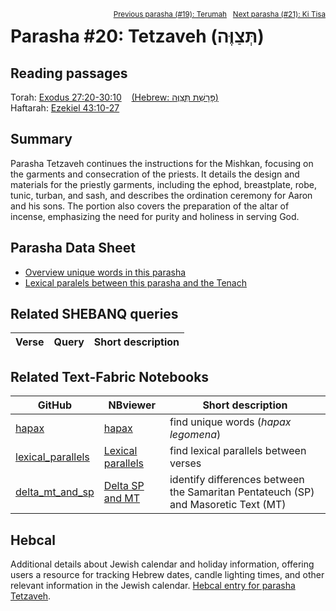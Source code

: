 <span style="float: right;"><sup><a href="../19%20-%20Terumah">Previous parasha (#19): Terumah</a> &nbsp;&nbsp;<a href="../21%20-%20Ki%20Tisa">Next parasha (#21): Ki Tisa</a></sup></span>

# Parasha #20: Tetzaveh (תְּצַוֶּה)

## Reading passages

Torah: <a href="https://www.stepbible.org/?q=version=NASB2020|reference=Ex.27:20-30:10&options=HNVUG" target="_blank">Exodus 27:20-30:10</a> &nbsp;&nbsp; <a href="https://tikkun.io/#/p/tetzaveh" target="_blank">(Hebrew: פָּרָשַׁת תְּצַוֶּה)</a><br>
Haftarah: <a href="https://www.stepbible.org/?q=version=NASB2020|reference=Ezek.43:10-27&options=HNVUG" target="_blank">Ezekiel 43:10-27</a>

## Summary

Parasha Tetzaveh continues the instructions for the Mishkan, focusing on the garments and consecration of the priests. It details the design and materials for the priestly garments, including the ephod, breastplate, robe, tunic, turban, and sash, and describes the ordination ceremony for Aaron and his sons. The portion also covers the preparation of the altar of incense, emphasizing the need for purity and holiness in serving God​​.

## Parasha Data Sheet

<ul><li><a href="https://tonyjurg.github.io/Parashot/WeeklyParasha/20%20-%20Tetzaveh/hapax_legomena(Tetzaveh).html" target="_blank">Overview unique words in this parasha</a>
</li><li><a href="https://tonyjurg.github.io/Parashot/WeeklyParasha/20%20-%20Tetzaveh/lexical_parallels(Tetzaveh).html" target="_blank">Lexical paralels between this parasha and the Tenach</a>
</li></ul>

## Related SHEBANQ queries

Verse | Query | Short description
--- | --- | --- 


## Related Text-Fabric Notebooks

GitHub | NBviewer | Short description
---|---|---
[hapax](hapax.ipynb) | <a href="https://nbviewer.org/github/tonyjurg/Parashot/blob/main/WeeklyParasha/20%20-%20Tetzaveh/hapax.ipynb" target="_blank">hapax</a> | find unique words (*hapax legomena*)
[lexical_parallels](lexical_parallels.ipynb) |<a href="https://nbviewer.org/github/tonyjurg/Parashot/blob/main/WeeklyParasha/20%20-%20Tetzaveh/lexical_parallels.ipynb" target="_blank">Lexical parallels</a>| find lexical parallels between verses
[delta_mt_and_sp](delta_mt_and_sp.ipynb) |<a href="https://nbviewer.org/github/tonyjurg/Parashot/blob/main/WeeklyParasha/20%20-%20Tetzaveh/delta_mt_and_sp.ipynb" target="_blank">Delta SP and MT</a>| identify differences between the Samaritan Pentateuch (SP) and Masoretic Text (MT)

## Hebcal

Additional details about Jewish calendar and holiday information, offering users a resource for tracking Hebrew dates, candle lighting times, and other relevant information in the Jewish calendar. <a href="https://www.hebcal.com/sedrot/tetzaveh" target="_blank">Hebcal entry for parasha Tetzaveh</a>.
